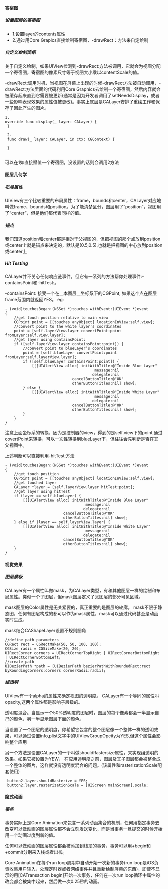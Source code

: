 #### 寄宿图
##### 设置图层的寄宿图
* 1.设置layer的contents属性
* 2.通过用Core Grapics直接绘制寄宿图，-drawRect：方法来自定绘制

##### 自定义绘制简绍
关于自定义绘制，如果UIView检测到-drawRect:方法被调用，它就会为视图分配一个寄宿图，寄宿图的像素尺寸等于视图大小乘以contentScale的值。

-drawRect:调用时机，当视图在屏幕上出现的时候-drawRect方法被自动调用，-drawRect:方法里面的代码利用Core Graphics去绘制一个寄宿图，然后内容就会被缓存起来直到它需要被更新(通常是因为开发者调用了setNeedsDisplay，或者一些影响表现效果的属性值被更改)。事实上底层是CALayer安排了重绘工作和保存了因此产生的图片。

```
1.
override func display(_ layer: CALayer) {
 }
 
 2.
 func draw(_ layer: CALayer, in ctx: CGContext) {
        
 }
    
```
可以在1如直接赋值一个寄宿图，没设置的话则会调用2方法

#### 图层几何学
##### 布局属性

UIView有三个比较重要的布局属性：frame，bounds和center，CALayer对应地叫做frame，bounds和position。为了能清楚区分，图层用了“position”，视图用了“center”，但是他们都代表同样的值。

##### 锚点
我们知道position和center都是相对于父视图的，但把视图的那个点放到position或center上就是锚点来决定的，默认是(0.5,0.5),也就是把视图的中心放到position或center上

##### Hit Testing

CALayer并不关心任何响应链事件，但它有一系列的方法帮你处理事件:-containsPoint和-hitTest:。

-containsPoint: 接受一个在__本图层__坐标系下的CGPoint, 如果这个点在图层 frame范围内就返回YES。 eg:

```
- (void)touchesBegan:(NSSet *)touches withEvent:(UIEvent *)event
{
    //get touch position relative to main view
    CGPoint point = [[touches anyObject] locationInView:self.view];
    //convert point to the white layer's coordinates
    point = [self.layerView.layer convertPoint:point fromLayer:self.view.layer];
    //get layer using containsPoint:
    if ([self.layerView.layer containsPoint:point]) {
        //convert point to blueLayer’s coordinates
        point = [self.blueLayer convertPoint:point fromLayer:self.layerView.layer];
        if ([self.blueLayer containsPoint:point]) {
            [[[UIAlertView alloc] initWithTitle:@"Inside Blue Layer"
                                        message:nil
                                       delegate:nil
                              cancelButtonTitle:@"OK"
                              otherButtonTitles:nil] show];
        } else {
            [[[UIAlertView alloc] initWithTitle:@"Inside White Layer"
                                        message:nil
                                       delegate:nil
                              cancelButtonTitle:@"OK"
                              otherButtonTitles:nil] show];
        }
    }
}
```
注意上面坐标系的转换，因为是控制器的view，得到的是self.view下的point,通过 covertPoint来转换，可以一次性转换到blueLayer下，但往往会先判断是否在其父视图中。

上述判断可以直接利用-hitTest:方法

```
- (void)touchesBegan:(NSSet *)touches withEvent:(UIEvent *)event
{
    //get touch position
    CGPoint point = [[touches anyObject] locationInView:self.view];
    //get touched layer
    CALayer *layer = [self.layerView.layer hitTest:point];
    //get layer using hitTest
    if (layer == self.blueLayer) {
        [[[UIAlertView alloc] initWithTitle:@"Inside Blue Layer"
                                    message:nil
                                   delegate:nil
                          cancelButtonTitle:@"OK"
                          otherButtonTitles:nil] show];
    } else if (layer == self.layerView.layer) {
        [[[UIAlertView alloc] initWithTitle:@"Inside White Layer"
                                    message:nil
                                   delegate:nil
                          cancelButtonTitle:@"OK"
                          otherButtonTitles:nil] show];
    }
}
```

#### 视觉效果

##### 图层蒙板

CALayer有一个属性叫做mask，为CALayer类型，有和其他图层一样的绘制和布局属性。类似一个子图层，但mask图层定义了父图层的部分可见区域。

mask图层的Color属性是无关紧要的，真正重要的是图层的轮廓。
mask不限于静态图，任何有图层构成的都可以作为mask属性，mask可以通过代码甚至是动画实时生成。

mask结合CAShapeLayer设置不规则圆角

```
//define path parameters
CGRect rect = CGRectMake(50, 50, 100, 100);
CGSize radii = CGSizeMake(20, 20);
UIRectCorner corners = UIRectCornerTopRight | UIRectCornerBottomRight | UIRectCornerBottomLeft;
//create path
UIBezierPath *path = [UIBezierPath bezierPathWithRoundedRect:rect byRoundingCorners:corners cornerRadii:radii];
```

##### 组透明
UIView有一个alpha的属性来确定视图的透明度。 CALayer有一个等同的属性叫opacity,这两个属性都是影响子层级的。

透明度混合。当显示一个50%透明度的图层时，图层的每个像素都会一半显示自己的颜色，另一半显示图层下面的颜色。

当设置了一个图层的透明度，你希望它包含的整个图层像一个整体一样的透明效果，可以通过设置info,plist文字中的UIViewGroupOpcity为YES,但这个属性会影响整个应用

另一个方法是设置CALayer的一个叫做shouldRastersize属性，来实现组透明的效果。如果它被设置为YEW， 在应用透明度之前，图层及其子图层都会被整合成一个整体的图片，这样就没有透明度混合的问题。(该属性和rasterizationScale配套使用)

```
 button2.layer.shouldRasterize = YES;
 button2.layer.rasterizationScale = [UIScreen mainScreen].scale;
```

#### 隐式动画

##### 事务
事务实际上是Core Animation来包含一系列动画集合的机制，任何用指定事务去改变可以做动画的图层属性都不会立刻发送变化，而是当事务一旦提交的时候开始用一个动画过度到新的值。

任何可以做动画的图层属性都会被添加到栈顶的事务，事务可以用+begin和+commit分别来入栈或者出栈。

Core Animation在每个run loop周期中自动开始一次新的事务(run loop是iOS负责收集用户输入，处理定时器或者网络事件并且重新绘制屏幕的东西)，即使不显示的用[CATransaction begin]开始一次事务，任何在一次run loop循环中属性的改变都会被集中起来，然后做一次0.25秒的动画。

